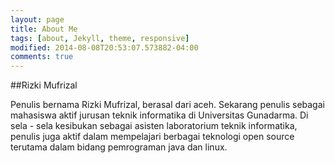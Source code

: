 ```yaml
---
layout: page
title: About Me
tags: [about, Jekyll, theme, responsive]
modified: 2014-08-08T20:53:07.573882-04:00
comments: true
---
```


##Rizki Mufrizal

Penulis bernama Rizki Mufrizal, berasal dari aceh. Sekarang penulis sebagai mahasiswa aktif jurusan teknik informatika di Universitas Gunadarma. Di sela - sela kesibukan sebagai asisten laboratorium teknik informatika, penulis juga aktif dalam mempelajari berbagai teknologi open source terutama dalam bidang pemrograman java dan linux.
